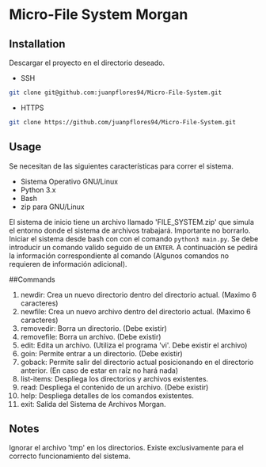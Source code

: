 # Micro-File System Morgan


## Installation

Descargar el proyecto en el directorio deseado.
* SSH
```sh
git clone git@github.com:juanpflores94/Micro-File-System.git
```
* HTTPS
```sh
git clone https://github.com/juanpflores94/Micro-File-System.git
```

## Usage

Se necesitan de las siguientes características para correr el sistema.

* Sistema Operativo GNU/Linux
* Python 3.x
* Bash
* zip para GNU/Linux

El sistema de inicio tiene un archivo llamado 'FILE_SYSTEM.zip' que simula el entorno donde el sistema de archivos trabajará. Importante no borrarlo.
Iniciar el sistema desde bash con con el comando ```python3 main.py```. 
Se debe introducir un comando valido seguido de un ```ENTER```. A continuación se pedirá la información correspondiente al comando (Algunos comandos no requieren de información adicional).

##Commands

1. newdir: Crea un nuevo directorio dentro del directorio actual. (Maximo 6 caracteres)
2. newfile: Crea un nuevo archivo dentro del directorio actual. (Maximo 6 caracteres)
3. removedir: Borra un directorio. (Debe existir)
4. removefile: Borra un archivo. (Debe existir)
5. edit: Edita un archivo. (Utiliza el programa 'vi'. Debe existir el archivo)
6. goin: Permite entrar a un directorio. (Debe existir)
7. goback: Permite salir del directorio actual posicionando en el directorio anterior. (En caso de estar en raíz no hará nada)
8. list-items: Despliega los directorios y archivos existentes.
9. read: Despliega el contenido de un archivo. (Debe existir)
11. help: Despliega detalles de los comandos existentes.
12. exit: Salida del Sistema de Archivos Morgan.
 
## Notes

Ignorar el archivo 'tmp' en los directorios. Existe exclusivamente para el correcto funcionamiento del sistema.
